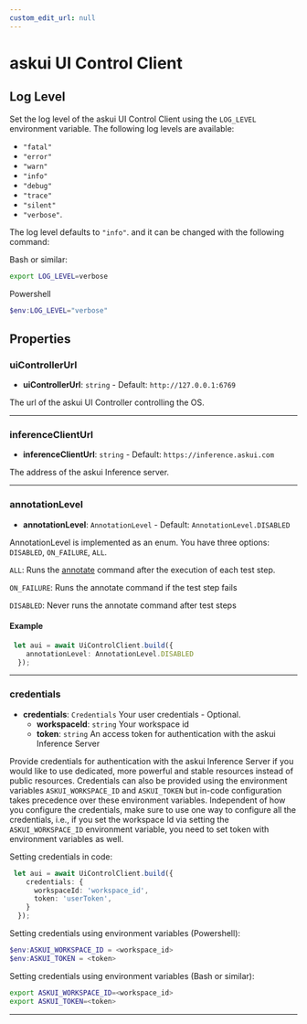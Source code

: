 ```yaml
---
custom_edit_url: null
---
```

# askui UI Control Client

## Log Level

Set the log level of the askui UI Control Client using the `LOG_LEVEL` environment variable.
The following log levels are available:

- `"fatal"`
- `"error"`
- `"warn"`
- `"info"`
- `"debug"`
- `"trace"`
- `"silent"`
- `"verbose"`.

The log level defaults to `"info"`. and it can be changed with the following command:

Bash or similar:

```bash
export LOG_LEVEL=verbose
```

Powershell

 ```powershell
$env:LOG_LEVEL="verbose"
```

## Properties

### uiControllerUrl

- **uiControllerUrl**: `string` - Default: `http://127.0.0.1:6769`

The url of the askui UI Controller controlling the OS.
___

### inferenceClientUrl

- **inferenceClientUrl**: `string` - Default: `https://inference.askui.com`

The address of the askui Inference server.
___

### annotationLevel

- **annotationLevel**: `AnnotationLevel` - Default: `AnnotationLevel.DISABLED`

AnnotationLevel is implemented as an enum. You have three options: `DISABLED`, `ON_FAILURE`, `ALL`.

`ALL`:  Runs the [annotate](../../general/05-Tooling/annotate-image.md) command after the execution of each test step.

`ON_FAILURE`: Runs the annotate command if the test step fails

`DISABLED`: Never runs the annotate command after test steps

#### Example

```typescript
 let aui = await UiControlClient.build({
    annotationLevel: AnnotationLevel.DISABLED
  });
```

___

### credentials

- **credentials**: `Credentials` Your user credentials - Optional.
  - **workspaceId**: `string` Your workspace id
  - **token**: `string` An access token for authentication with the askui Inference Server

Provide credentials for authentication with the askui Inference Server if you would like to use dedicated, more powerful and stable resources instead of public resources. Credentials can also be provided using the environment variables `ASKUI_WORKSPACE_ID` and `ASKUI_TOKEN` but in-code configuration takes precedence over these environment variables. Independent of how you configure the credentials, make sure to use one way to configure all the credentials, i.e., if you set the workspace Id via setting the `ASKUI_WORKSPACE_ID` environment variable, you need to set token with environment variables as well.

Setting credentials in code:

```typescript
 let aui = await UiControlClient.build({
    credentials: {
      workspaceId: 'workspace_id',
      token: 'userToken',
    }
  });
```

Setting credentials using environment variables (Powershell):

```powershell
$env:ASKUI_WORKSPACE_ID = <workspace_id>
$env:ASKUI_TOKEN = <token>
```

Setting credentials using environment variables (Bash or similar):

```bash
export ASKUI_WORKSPACE_ID=<workspace_id>
export ASKUI_TOKEN=<token>
```

___
